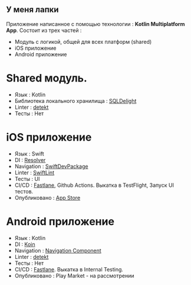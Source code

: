 ## У меня лапки

Приложение написанное с помощью технологии : **Kotlin Multiplatform App**. Состоит из трех частей :
- Модуль с логикой, общей для всех платформ (shared)
- iOS приложение
- Android приложение

# Shared модуль.
- Язык : Kotlin
- Библиотека локального хранилища : [SQLDelight](https://github.com/cashapp/sqldelight)
- Linter : [detekt](https://github.com/detekt/detekt)
- Тесты : Нет

# iOS приложение
- Язык : Swift
- DI : [Resolver](https://github.com/hmlongco/Resolver)
- Navigation : [SwiftDevPackage](https://github.com/ISSArt-LLC/SwiftDeveloperPackage)
- Linter : [SwiftLint](https://github.com/realm/SwiftLint)
- Тесты : UI
- CI/CD : [Fastlane](https://fastlane.tools/), Github Actions. Выкатка в TestFlight, Запуск UI тестов.
- Опубликовано : [App Store](https://apps.apple.com/us/app/%D1%83-%D0%BC%D0%B5%D0%BD%D1%8F-%D0%BB%D0%B0%D0%BF%D0%BA%D0%B8/id1620575531)

# Android приложение
- Язык : Kotlin
- DI : [Koin](https://insert-koin.io/)
- Navigation : [Navigation Component](https://developer.android.com/guide/navigation/navigation-getting-started)
- Linter : [detekt](https://github.com/detekt/detekt)
- Тесты : Нет
- CI/CD : [Fastlane](https://fastlane.tools/). Выкатка в Internal Testing.
- Опубликовано : Play Market - на рассмотрении

